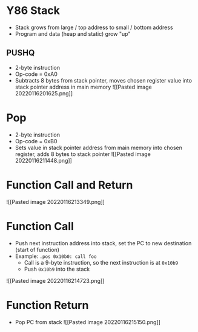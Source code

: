 # Y86 Stack
- Stack grows from large / top address to small / bottom address
- Program and data (heap and static) grow "up"

## PUSHQ
- 2-byte instruction
- Op-code = 0xA0
- Subtracts 8 bytes from stack pointer, moves chosen register value into stack pointer address in main memory
![[Pasted image 20220116201625.png]]

# Pop
- 2-byte instruction
- Op-code = 0xB0
- Sets value in stack pointer address from main memory into chosen register, adds 8 bytes to stack pointer
![[Pasted image 20220116211448.png]]

# Function Call and Return
![[Pasted image 20220116213349.png]]

# Function Call
- Push next instruction address into stack, set the PC to new destination (start of function)
- Example: `.pos 0x10b0: call foo`
	- Call is a 9-byte instruction, so the next instruction is at `0x10b9`
	- Push `0x10b9` into the stack

![[Pasted image 20220116214723.png]]

# Function Return
- Pop PC from stack
![[Pasted image 20220116215150.png]]